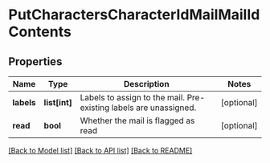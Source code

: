 # PutCharactersCharacterIdMailMailIdContents

## Properties
Name | Type | Description | Notes
------------ | ------------- | ------------- | -------------
**labels** | **list[int]** | Labels to assign to the mail. Pre-existing labels are unassigned. | [optional] 
**read** | **bool** | Whether the mail is flagged as read | [optional] 

[[Back to Model list]](../README.md#documentation-for-models) [[Back to API list]](../README.md#documentation-for-api-endpoints) [[Back to README]](../README.md)


